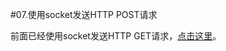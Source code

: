 #07.使用socket发送HTTP POST请求

  前面已经使用socket发送HTTP GET请求，<a href="https://github.com/cokepluscarbon/Java/blob/master/01.%E4%BD%BF%E7%94%A8socket%E5%8F%91%E9%80%81HTTP%20GET%E8%AF%B7%E6%B1%82.md" target="_blank">点击这里</a>。
